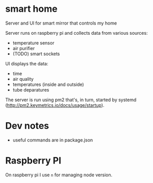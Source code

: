 # smart home

Server and UI for smart mirror that controls my home

Server runs on raspberry pi and collects data from various sources:

- temperature sensor
- air purifier
- (TODO) smart sockets

UI displays the data:

- time
- air quality
- temperatures (inside and outside)
- tube deparatures

The server is run using pm2 that's, in turn, started by systemd (http://pm2.keymetrics.io/docs/usage/startup).

# Dev notes

- useful commands are in package.json

# Raspberry PI

On raspberry pi I use `n` for managing node version.
